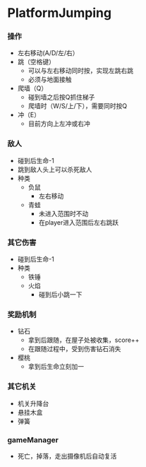 # PlatformJumping
 
### 操作

- 左右移动(A/D/左/右）
- 跳（空格键）
  - 可以与左右移动同时按，实现左跳右跳
  - 必须与地面接触
- 爬墙（Q）
  - 碰到墙之后按Q抓住梯子
  - 爬墙时（W/S/上/下），需要同时按Q
- 冲（E）
  - 目前方向上左冲或右冲

### 敌人

- 碰到后生命-1
- 跳到敌人头上可以杀死敌人
- 种类
  - 负鼠
    - 左右移动
  - 青蛙
    - 未进入范围时不动
    - 在player进入范围后左右跳跃

### 其它伤害

- 碰到后生命-1
- 种类
  - 铁锤
  - 火焰
    - 碰到后小跳一下

### 奖励机制

- 钻石
  - 拿到后跟随，在屋子处被收集，score++
  - 在跟随过程中，受到伤害钻石消失
- 樱桃
  - 拿到后生命立刻加一
  
### 其它机关

- 机关升降台
- 悬挂木盒
- 弹簧

### gameManager

- 死亡，掉落，走出摄像机后自动复活

